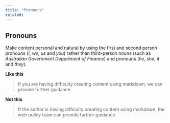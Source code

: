 ```yaml
---
title: "Pronouns"
related:
---
```


## Pronouns

Make content personal and natural by using the first and second person pronouns (*I*, *we*, *us* and *you*) rather than third-person nouns (such as *Australian Government Department of Finance*) and pronouns (*he*, *she*, *it* and *they*).

**Like this**

> If you are having difficulty creating content using markdown, we can provide further guidance.

**Not this**

> If the author is having difficulty creating content using markdown, the web policy team can provide further guidance.
